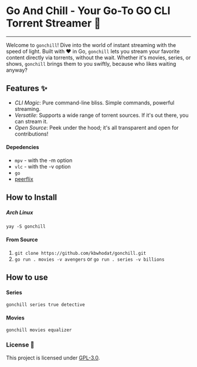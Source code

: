 
# Go And Chill - Your Go-To GO CLI Torrent Streamer 🚀
_________________________________________________________


Welcome to `gonchill`! Dive into the world of instant streaming with the speed of light. Built with ❤️ in Go, `gonchill` lets you stream your favorite content directly via torrents, without the wait. Whether it's movies, series, or shows, `gonchill` brings them to you swiftly, because who likes waiting anyway?

## Features ✨
- _CLI Magic_: Pure command-line bliss. Simple commands, powerful streaming.
- _Versatile_: Supports a wide range of torrent sources. If it's out there, you can stream it.
- _Open Source_: Peek under the hood; it's all transparent and open for contributions!

#### Depedencies
- `mpv` - with the -m option
- `vlc` - with the -v option
- `go`
- [peerflix](https://github.com/mafintosh/peerflix)


## How to Install
##### Arch Linux
```yay -S gonchill```

#### From Source
1. ```git clone https://github.com/kbwhodat/gonchill.git```
2. ```go run . movies -v avengers``` or ```go run . series -v billions```


## How to use
#### Series
```gonchill series true detective```

#### Movies
```gonchill movies equalizer```

### License 📜
This project is licensed under [GPL-3.0](https://raw.githubusercontent.com/Illumina/licenses/master/gpl-3.0.txt).
